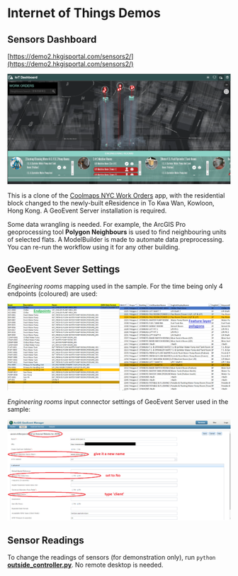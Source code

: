# Internet of Things Demos

## Sensors Dashboard

[https://demo2.hkgisportal.com/sensors2/](https://demo2.hkgisportal.com/sensors2/)

<img src="img/screenshot.png" width="600px"></img>

This is a clone of the [Coolmaps NYC Work Orders](https://coolmaps.esri.com/NYC/NYCHA/dashboard/) app, with the residential block changed to the newly-built eResidence in To Kwa Wan, Kowloon, Hong Kong. A GeoEvent Server installation is required.

Some data wrangling is needed. For example, the ArcGIS Pro geoprocessing tool **Polygon Neighbours** is used to find neighbouring units of selected flats. A ModelBuilder is made to automate data preprocessing. You can re-run the workflow using it for any other building.

## GeoEvent Sever Settings

*Engineering rooms* mapping used in the sample. For the time being only 4 endpoints (coloured) are used:

![mapping](img/mapping.png)

*Engineering rooms* input connector settings of GeoEvent Server used in the sample:

![settings](img/settings.png)

## Sensor Readings

To change the readings of sensors (for demonstration only), run `python `[**outside_controller.py**](outside_controller.py). No remote desktop is needed.

